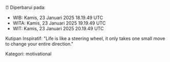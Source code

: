 ⏰ Diperbarui pada:
- WIB: Kamis, 23 Januari 2025 18.19.49 UTC
- WITA: Kamis, 23 Januari 2025 19.19.49 UTC
- WIT: Kamis, 23 Januari 2025 20.19.49 UTC

Kutipan Inspiratif:
"Life is like a steering wheel, it only takes one small move to change your entire direction."


Kategori: motivational

